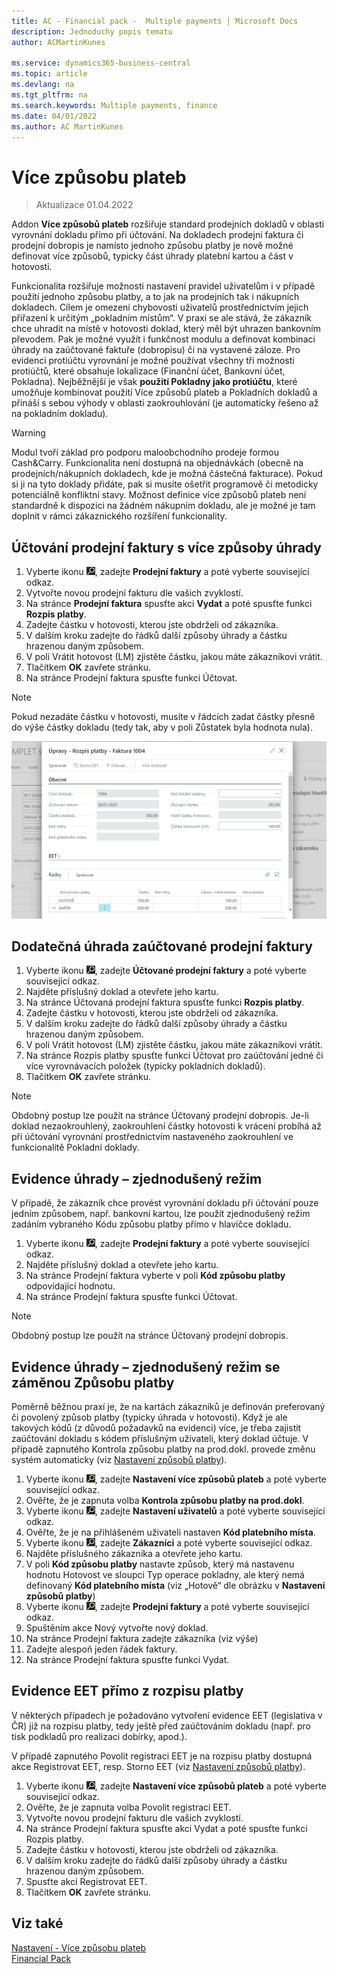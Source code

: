 ```yaml
---
title: AC - Financial pack -  Multiple payments | Microsoft Docs
description: Jednoduchy popis tematu
author: ACMartinKunes

ms.service: dynamics365-business-central
ms.topic: article
ms.devlang: na
ms.tgt_pltfrm: na
ms.search.keywords: Multiple payments, finance 
ms.date: 04/01/2022
ms.author: AC MartinKunes
---
```

# Více způsobu plateb
> Aktualizace 01.04.2022

Addon **Více způsobů plateb** rozšiřuje standard prodejních dokladů v oblasti vyrovnání dokladu přímo při účtování.
Na dokladech prodejní faktura či prodejní dobropis je namísto jednoho způsobu platby je nově možné definovat více způsobů, typicky část úhrady platební kartou a část v hotovosti.

Funkcionalita rozšiřuje možnosti nastavení pravidel uživatelům i v případě použití jednoho způsobu platby, a to jak na prodejních tak i nákupních dokladech. Cílem je omezení chybovosti uživatelů prostřednictvím jejich přiřazení k určitým „pokladním místům“.
V praxi se ale stává, že zákazník chce uhradit na místě v hotovosti doklad, který měl být uhrazen bankovním převodem. Pak je možné využít i funkčnost modulu a definovat kombinaci úhrady na zaúčtované faktuře (dobropisu) či na vystavené záloze.
Pro evidenci protiúčtu vyrovnání je možné používat všechny tři možnosti protiúčtů, které obsahuje lokalizace (Finanční účet, Bankovní účet, Pokladna). Nejběžnější je však **použití Pokladny jako protiúčtu**, které umožňuje kombinovat použití Více způsobů plateb a Pokladních dokladů a přináší s sebou výhody v oblasti zaokrouhlování (je automaticky řešeno až na pokladním dokladu).

> [!WARNING]
> Modul tvoří základ pro podporu maloobchodního prodeje formou Cash&Carry. Funkcionalita není dostupná na objednávkách (obecně na prodejních/nákupních dokladech, kde je možná částečná fakturace). Pokud si ji na tyto doklady přidáte, pak si musíte ošetřit programově či metodicky potenciálně konfliktní stavy.
Možnost definice více způsobů plateb není standardně k dispozici na žádném nákupním dokladu, ale je možné je tam doplnit v rámci zákaznického rozšíření funkcionality.


## Účtování prodejní faktury s více způsoby úhrady

1. Vyberte ikonu ![Žárovky, která otevře funkci Řekněte mi](media/ui-search/search_small.png "Řekněte mi, co chcete dělat"), zadejte **Prodejní faktury** a poté vyberte související odkaz.
2.	Vytvořte novou prodejní fakturu dle vašich zvyklostí.
3.	Na stránce **Prodejní faktura** spusťte akci **Vydat** a poté spusťte funkci **Rozpis platby**.
4.	Zadejte částku v hotovosti, kterou jste obdrželi od zákazníka.
5.	V dalším kroku zadejte do řádků další způsoby úhrady a částku hrazenou daným způsobem.
6.	V poli Vrátit hotovost (LM) zjistěte částku, jakou máte zákazníkovi vrátit.
7.	Tlačítkem **OK** zavřete stránku.
8.	Na stránce Prodejní faktura spusťte funkci Účtovat.

> [!NOTE]
> Pokud nezadáte částku v hotovosti, musíte v řádcích zadat částky přesně do výše částky dokladu (tedy tak, aby v poli Zůstatek byla hodnota nula).

![Rozpis platby](media/multiple_payment_methods_payment.png)

## Dodatečná úhrada zaúčtované prodejní faktury
1. Vyberte ikonu ![Žárovky, která otevře funkci Řekněte mi](media/ui-search/search_small.png "Řekněte mi, co chcete dělat"), zadejte **Účtované prodejní faktury** a poté vyberte související odkaz.
2.	Najděte příslušný doklad a otevřete jeho kartu.
3.	Na stránce Účtovaná prodejní faktura spusťte funkci **Rozpis platby**.
4.	Zadejte částku v hotovosti, kterou jste obdrželi od zákazníka.
5.	V dalším kroku zadejte do řádků další způsoby úhrady a částku hrazenou daným způsobem.
6.	V poli Vrátit hotovost (LM) zjistěte částku, jakou máte zákazníkovi vrátit.
7.	Na stránce Rozpis platby spusťte funkci Účtovat pro zaúčtování jedné či více vyrovnávacích položek (typicky pokladních dokladů).
8.	Tlačítkem **OK** zavřete stránku.

> [!NOTE]
> Obdobný postup lze použít na stránce Účtovaný prodejní dobropis.
> Je-li doklad nezaokrouhlený, zaokrouhlení částky hotovosti k vrácení probíhá až při účtování vyrovnání prostřednictvím nastaveného zaokrouhlení ve funkcionalitě Pokladní doklady.

## Evidence úhrady – zjednodušený režim

V případě, že zákazník chce provést vyrovnání dokladu při účtování pouze jedním způsobem, např. bankovní kartou, lze použít zjednodušený režim zadáním vybraného Kódu způsobu platby přímo v hlavičce dokladu.

1. Vyberte ikonu ![Žárovky, která otevře funkci Řekněte mi](media/ui-search/search_small.png "Řekněte mi, co chcete dělat"), zadejte **Prodejní faktury** a poté vyberte související odkaz.
2. Najděte příslušný doklad a otevřete jeho kartu.
3. Na stránce Prodejní faktura vyberte v poli **Kód způsobu platby** odpovídající hodnotu.
4. Na stránce Prodejní faktura spusťte funkci Účtovat.

> [!NOTE]
> Obdobný postup lze použít na stránce Účtovaný prodejní dobropis.

## Evidence úhrady – zjednodušený režim se záměnou Způsobu platby

Poměrně běžnou praxí je, že na kartách zákazníků je definován preferovaný či povolený způsob platby (typicky úhrada v hotovosti). Když je ale takových kódů (z důvodů požadavků na evidenci) více, je třeba zajistit zaúčtování dokladu s kódem příslušným uživateli, který doklad účtuje. V případě zapnutého Kontrola způsobu platby na prod.dokl. provede změnu systém automaticky (viz [Nastavení způsobů platby](http://muj.autocont.cz/docs/cs-cz/d365businesscentral/FinancialPack/multiple-payment-methods-setup.html#nastaven%C3%AD-zp%C5%AFsob%C5%AF-platby)).


1. Vyberte ikonu ![Žárovky, která otevře funkci Řekněte mi](media/ui-search/search_small.png "Řekněte mi, co chcete dělat"), zadejte **Nastavení více způsobů plateb** a poté vyberte související odkaz.
2.	Ověřte, že je zapnuta volba **Kontrola způsobu platby na prod.dokl**.
3. Vyberte ikonu ![Žárovky, která otevře funkci Řekněte mi](media/ui-search/search_small.png "Řekněte mi, co chcete dělat"), zadejte **Nastavení uživatelů** a poté vyberte související odkaz.
4.	Ověřte, že je na přihlášeném uživateli nastaven **Kód platebního místa**.
5. Vyberte ikonu ![Žárovky, která otevře funkci Řekněte mi](media/ui-search/search_small.png "Řekněte mi, co chcete dělat"), zadejte **Zákazníci** a poté vyberte související odkaz.
6.	Najděte příslušného zákazníka a otevřete jeho kartu.
7.	V poli **Kód způsobu platby** nastavte způsob, který má nastavenu hodnotu Hotovost ve sloupci Typ operace pokladny, ale který nemá definovaný **Kód platebního místa** (viz „Hotově“ dle obrázku v **Nastavení způsobů platby**)
7. Vyberte ikonu ![Žárovky, která otevře funkci Řekněte mi](media/ui-search/search_small.png "Řekněte mi, co chcete dělat"), zadejte **Prodejní faktury** a poté vyberte související odkaz.
9.	Spuštěním akce Nový vytvořte nový doklad.
10.	Na stránce Prodejní faktura zadejte zákazníka (viz výše)
11.	Zadejte alespoň jeden řádek faktury.
12.	Na stránce Prodejní faktura spusťte funkci Vydat.


## Evidence EET přímo z rozpisu platby

V některých případech je požadováno vytvoření evidence EET (legislativa v ČR) již na rozpisu platby, tedy ještě před zaúčtováním dokladu (např. pro tisk podkladů pro realizaci dobírky, apod.).

V případě zapnutého Povolit registraci EET je na rozpisu platby dostupná akce Registrovat EET, resp. Storno EET (viz [Nastavení způsobů platby](http://muj.autocont.cz/docs/cs-cz/d365businesscentral/FinancialPack/multiple-payment-methods-setup.html#nastaven%C3%AD-zp%C5%AFsob%C5%AF-platby)).

1. Vyberte ikonu ![Žárovky, která otevře funkci Řekněte mi](media/ui-search/search_small.png "Řekněte mi, co chcete dělat"), zadejte **Nastavení více způsobů plateb** a poté vyberte související odkaz.
2.	Ověřte, že je zapnuta volba Povolit registraci EET.
3.	Vytvořte novou prodejní fakturu dle vašich zvyklostí.
4.	Na stránce Prodejní faktura spusťte akci Vydat a poté spusťte funkci Rozpis platby.
5.	Zadejte částku v hotovosti, kterou jste obdrželi od zákazníka.
6.	V dalším kroku zadejte do řádků další způsoby úhrady a částku hrazenou daným způsobem.
7.	Spusťte akci Registrovat EET.
8.	Tlačítkem **OK** zavřete stránku.


## Viz také

[Nastavení - Více způsobu plateb](multiple-payment-methods-setup.md)  
[Financial Pack](finance-pack.md)  
